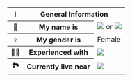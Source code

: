 <div style="margin-left: auto; margin-right: auto;">
  <table>
    <tr>
      <th>ℹ️</th>
      <th colspan="2">General Information</th>
    </tr>
    <tr>
      <th>👩</th>
      <th>My name is</th>
      <td><img src="https://img.shields.io/badge/-Kana%20Maharani%20Candrakanti-blue?style=flat"> or <img src="https://img.shields.io/badge/-Ry-red?style=flat"></td>
    </tr>
    <tr>
      <th>♀️</th>
      <th>My gender is</th>
      <td>Female</td>
    </tr>
    <tr>
      <th>👩‍💻</th>
      <th>Experienced with</th>
      <td><img src="https://img.shields.io/badge/javascript-%23323330.svg?style=for-the-badge&logo=javascript&logoColor=%23F7DF1E"></td>
    </tr>
    <tr>
      <th>🏞️</th>
      <th>Currently live near</th>
      <td><a href="https://discord.gg/TBAQ4UwsXK"><img src="https://discordapp.com/api/guilds/750907551633375234/widget.png?style=banner2"></a></td>
    </tr>
  </table>
</div>

